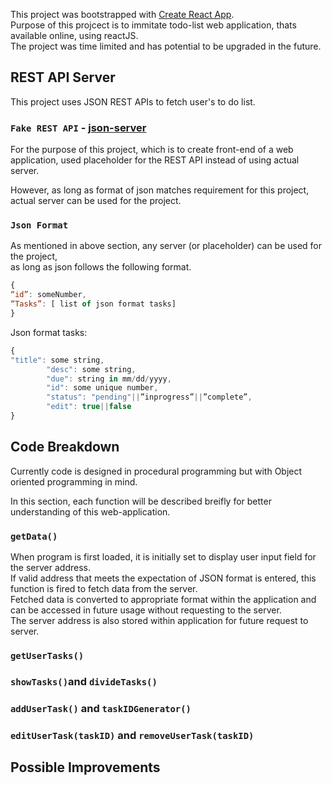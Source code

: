 This project was bootstrapped with [Create React App](https://github.com/facebook/create-react-app).<br />
Purpose of this projcect is to immitate todo-list web application, thats available online, using reactJS.<br />
The project was time limited and has potential to be upgraded in the future.

## REST API Server

This project uses JSON REST APIs to fetch user's to do list.

### `Fake REST API` - [json-server](https://www.npmjs.com/package/json-server)

For the purpose of this project, which is to create front-end of a web application,
used placeholder for the REST API instead of using actual server.<br />

However, as long as format of json matches requirement for this project, actual server can be used for the project.

### `Json Format`

As mentioned in above section, any server (or placeholder) can be used for the project,<br />
as long as json follows the following format.

```javascript
{
“id”: someNumber,
“Tasks”: [ list of json format tasks]
}
```
Json format tasks:
```javascript
{
"title": some string,
      	"desc": some string,
      	"due": string in mm/dd/yyyy,
      	"id": some unique number,
      	"status": "pending"||”inprogress”||”complete”,
      	"edit": true||false
}

```


## Code Breakdown 

Currently code is designed in procedural programming but with Object oriented programming in mind.<br />

In this section, each function will be described breifly for better understanding of this web-application.

### `getData()`

When program is first loaded, it is initially set to display user input field for the server address.<br />
If valid address that meets the expectation of JSON format is entered, this function is fired to fetch data from the server.<br />
Fetched data is converted to appropriate format within the application and can be accessed in future usage without requesting to the server.<br />
The server address is also stored within application for future request to server.

### `getUserTasks()`

### `showTasks()`and `divideTasks()`

### `addUserTask()` and `taskIDGenerator()`


### `editUserTask(taskID)` and `removeUserTask(taskID)` 

## Possible Improvements

